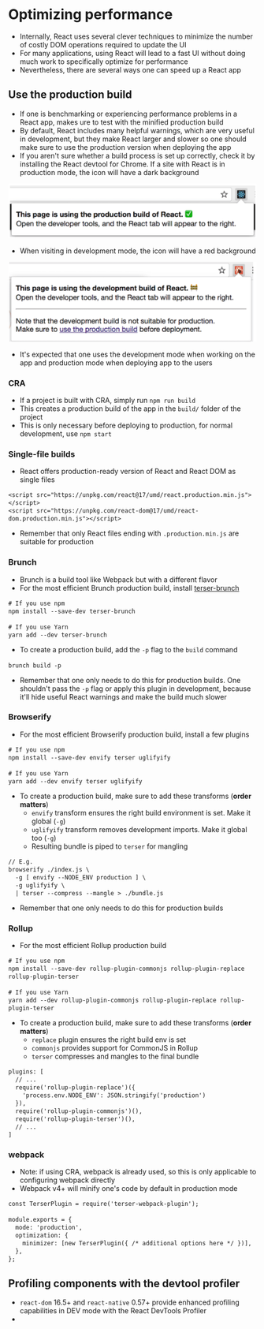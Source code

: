 # Optimizing performance

- Internally, React uses several clever techniques to minimize the number of costly DOM operations required to update the UI
- For many applications, using React will lead to a fast UI without doing much work to specifically optimize for performance
- Nevertheless, there are several ways one can speed up a React app

## Use the production build

- If one is benchmarking or experiencing performance problems in a React app, makes ure to test with the minified production build
- By default, React includes many helpful warnings, which are very useful in development, but they make React larger and slower so one should make sure to use the production version when deploying the app
- If you aren't sure whether a build process is set up correctly, check it by installing the React devtool for Chrome. If a site with React is in production mode, the icon will have a dark background

![](./imgs/09-production-devtool-icon.png)

- When visiting in development mode, the icon will have a red background

![](./imgs/09-development-devtool-icon.png)

- It's expected that one uses the development mode when working on the app and production mode when deploying app to the users

### CRA

- If a project is built with CRA, simply run `npm run build`
- This creates a production build of the app in the `build/` folder of the project
- This is only necessary before deploying to production, for normal development, use `npm start`

### Single-file builds

- React offers production-ready version of React and React DOM as single files

```
<script src="https://unpkg.com/react@17/umd/react.production.min.js"></script>
<script src="https://unpkg.com/react-dom@17/umd/react-dom.production.min.js"></script>
```

- Remember that only React files ending with `.production.min.js` are suitable for production

### Brunch

- Brunch is a build tool like Webpack but with a different flavor
- For the most efficient Brunch production build, install [terser-brunch](https://github.com/brunch/terser-brunch)

```
# If you use npm
npm install --save-dev terser-brunch

# If you use Yarn
yarn add --dev terser-brunch
```
- To create a production build, add the `-p` flag to the `build` command

`brunch build -p`

- Remember that one only needs to do this for production builds. One shouldn't pass the `-p` flag or apply this plugin in development, because it'll hide useful React warnings and make the build much slower

### Browserify

- For the most efficient Browserify production build, install a few plugins

```
# If you use npm
npm install --save-dev envify terser uglifyify

# If you use Yarn
yarn add --dev envify terser uglifyify
```

- To create a production build, make sure to add these transforms (**order matters**)
  - `envify` transform ensures the right build environment is set. Make it global (`-g`)
  - `uglifyify` transform removes development imports. Make it global too (`-g`)
  - Resulting bundle is piped to `terser` for mangling

```
// E.g.
browserify ./index.js \
  -g [ envify --NODE_ENV production ] \
  -g uglifyify \
  | terser --compress --mangle > ./bundle.js
```

- Remember that one only needs to do this for production builds

### Rollup

- For the most efficient Rollup production build

```
# If you use npm
npm install --save-dev rollup-plugin-commonjs rollup-plugin-replace rollup-plugin-terser

# If you use Yarn
yarn add --dev rollup-plugin-commonjs rollup-plugin-replace rollup-plugin-terser
```

- To create a production build, make sure to add these transforms (**order matters**)
  - `replace` plugin ensures the right build env is set
  - `commonjs` provides support for CommonJS in Rollup
  - `terser` compresses and mangles to the final bundle

```
plugins: [
  // ...
  require('rollup-plugin-replace')({
    'process.env.NODE_ENV': JSON.stringify('production')
  }),
  require('rollup-plugin-commonjs')(),
  require('rollup-plugin-terser')(),
  // ...
]
```

### webpack

- Note: if using CRA, webpack is already used, so this is only applicable to configuring webpack directly
- Webpack v4+ will minify one's code by default in production mode

```
const TerserPlugin = require('terser-webpack-plugin');

module.exports = {
  mode: 'production',
  optimization: {
    minimizer: [new TerserPlugin({ /* additional options here */ })],
  },
};
```

## Profiling components with the devtool profiler

- `react-dom` 16.5+ and `react-native` 0.57+ provide enhanced profiling capabilities in DEV mode with the React DevTools Profiler
- 